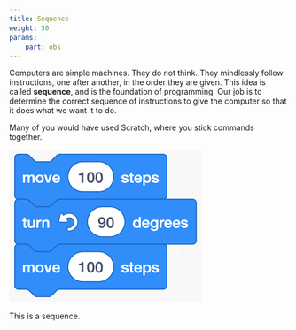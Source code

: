 ```yaml
---
title: Sequence
weight: 50
params:
    part: obs
---
```


Computers are simple machines. They do not think. They mindlessly follow instructions, one after another, in the order they are given. This idea is called **sequence**, and is the foundation of programming. Our job is to determine the correct sequence of instructions to give the computer so that it does what we want it to do.


Many of you would have used Scratch, where you stick commands together.

![a sequence of commands in Scratch](sequence.png)

This is a sequence. 